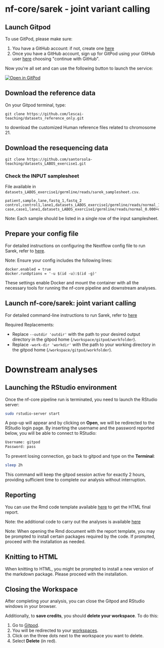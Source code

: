 # nf-core/sarek - joint variant calling



## Launch Gitpod


To use GitPod, please make sure:

1. You have a GitHub account: if not, create one [here](https://github.com/signup)
2. Once you have a GitHub account, sign up for GitPod using your GitHub user [here](https://gitpod.io/login/) choosing "continue with GitHub".

Now you're all set and can use the following button to launch the service:


[![Open in GitPod](https://img.shields.io/badge/Gitpod-%20Open%20in%20Gitpod-908a85?logo=gitpod)](https://gitpod.io/#https://github.com/santorsola-teaching/nf-core-gitpod-run)



## Download the reference data

On your Gitpod terminal, type:

```{bash}
git clone https://github.com/lescai-teaching/datasets_reference_only.git
```

to download the customized Human reference files related to chromosome 21.



## Download the resequencing data

```{bash}
git clone https://github.com/santorsola-teaching/datasets_LABOS_exercise1.git
```



### Check the INPUT samplesheet 

File available in ```datasets_LABOS_exercise1/germline/reads/sarek_samplesheet.csv```.

```
patient,sample,lane,fastq_1,fastq_2
control,control1,lane1,datasets_LABOS_exercise1/germline/reads/normal_1.000+disease_0.000_1.fq.gz,datasets_LABOS_exercise1/germline/reads/normal_1.000+disease_0.000_2.fq.gz
case,case1,lane1,datasets_LABOS_exercise1/germline/reads/normal_0.000+disease_1.000_1.fq.gz,datasets_LABOS_exercise1/germline/reads/normal_0.000+disease_1.000_2.fq.gz

```

Note:
Each sample should be listed in a single row of the input samplesheet.



## Prepare your config file


For detailed instructions on configuring the Nextflow config file to run Sarek, refer to [here](https://github.com/santorsola-teaching/class-lab-adv-omics/blob/main/L08_resequencing_sarek_gitpod/sarek_run_gitpod/sarek_nextflow.config).

Note:
Ensure your config includes the following lines:

```
docker.enabled = true
docker.runOptions = '-u $(id -u):$(id -g)'
```

These settings enable Docker and mount the container with all the necessary tools for running the nf-core pipeline and downstream analyses.


## Launch nf-core/sarek: joint variant calling

For detailed command-line instructions to run Sarek, refer to [here](https://github.com/santorsola-teaching/class-lab-adv-omics/blob/main/L08_resequencing_sarek_gitpod/sarek_run_gitpod/sarek_run.sh)


Required Replacements:
- Replace ```--outdir 'outdir'``` with the path to your desired output directory in the gitpod home (```/workspace/gitpod/workfolder```).
- Replace ```-work-dir 'workdir'``` with the path to your working directory in the gitpod home (```/workspace/gitpod/workfolder```).


# Downstream analyses

## Launching the RStudio environment

Once the nf-core pipeline run is terminated, you need to launch the RStudio server:

```bash
sudo rstudio-server start
```

A pop-up will appear and by clicking on **Open**, we will be redirected to the RStudio login page. By inserting the username and the password reported below, you will be able to connect to RStudio:

```bash
Username: gitpod
Password: pass
```

To prevent losing connection, go back to gitpod and type on the **Terminal**:

```bash
sleep 2h
```

This command will keep the gitpod session active for exactly 2 hours, providing sufficient time to complete our analysis without interruption.



## Reporting 

You can use the Rmd code template available [here](https://github.com/santorsola-teaching/class-lab-adv-omics/blob/main/L05_reseq_prior_reporting/reporting_template/report_sarek_test_gcp.Rmd) to get the HTML final report. 


Note: the additional code to carry out the analyses is available [here](https://github.com/santorsola-teaching/class-lab-adv-omics/tree/main/L05_reseq_prior_reporting/code)


Note: When opening the Rmd document with the report template, you may be prompted to install certain packages required by the code. If prompted, proceed with the installation as needed.


## Knitting to HTML
When knitting to HTML, you might be prompted to install a new version of the markdown package. Please proceed with the installation.



## Closing the Workspace

After completing your analysis, you can close the Gitpod and RStudio windows in your browser.

Additionally, to **save credits**, you should **delete your workspace**. To do this:

1. Go to [Gitpod](https://gitpod.io/).
2. You will be redirected to your [workspaces](https://gitpod.io/workspaces).
3. Click on the three dots next to the workspace you want to delete.
4. Select **Delete** (in red).



